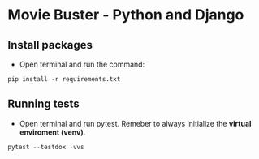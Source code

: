 # Movie Buster - Python and Django

## Install packages

- Open terminal and run the command:

```shell
pip install -r requirements.txt
```

## Running tests

- Open terminal and run pytest. Remeber to always initialize the **virtual enviroment (venv)**.

```python
pytest --testdox -vvs
```
